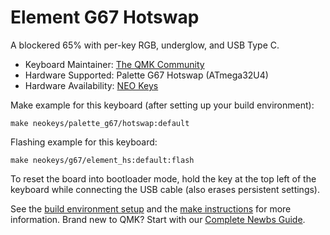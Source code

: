 # Element G67 Hotswap

A blockered 65% with per-key RGB, underglow, and USB Type C.

* Keyboard Maintainer: [The QMK Community](https://github.com/qmk)
* Hardware Supported: Palette G67 Hotswap (ATmega32U4)
* Hardware Availability: [NEO Keys](https://www.neokeys.net/)

Make example for this keyboard (after setting up your build environment):

    make neokeys/palette_g67/hotswap:default

Flashing example for this keyboard:

    make neokeys/g67/element_hs:default:flash

To reset the board into bootloader mode, hold the key at the top left of the keyboard while connecting the USB cable (also erases persistent settings).

See the [build environment setup](https://docs.qmk.fm/#/getting_started_build_tools) and the [make instructions](https://docs.qmk.fm/#/getting_started_make_guide) for more information. Brand new to QMK? Start with our [Complete Newbs Guide](https://docs.qmk.fm/#/newbs).
